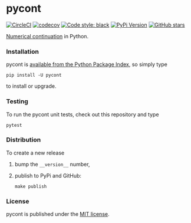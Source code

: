 # pycont

[![CircleCI](https://img.shields.io/circleci/project/github/nschloe/pycont/master.svg)](https://circleci.com/gh/nschloe/pycont/tree/master)
[![codecov](https://img.shields.io/codecov/c/github/nschloe/pycont.svg)](https://codecov.io/gh/nschloe/pycont)
[![Code style: black](https://img.shields.io/badge/code%20style-black-000000.svg)](https://github.com/ambv/black)
[![PyPi Version](https://img.shields.io/pypi/v/pycont.svg)](https://pypi.org/project/pycont)
[![GitHub stars](https://img.shields.io/github/stars/nschloe/pycont.svg?logo=github&label=Stars&logoColor=white)](https://github.com/nschloe/pycont)

[Numerical continuation](https://en.wikipedia.org/wiki/Numerical_continuation) in Python.

### Installation

pycont is [available from the Python Package
Index](https://pypi.org/project/pycont/), so simply type
```
pip install -U pycont
```
to install or upgrade.

### Testing

To run the pycont unit tests, check out this repository and type
```
pytest
```

### Distribution

To create a new release

1. bump the `__version__` number,

2. publish to PyPi and GitHub:
    ```
    make publish
    ```

### License

pycont is published under the [MIT license](https://en.wikipedia.org/wiki/MIT_License).
